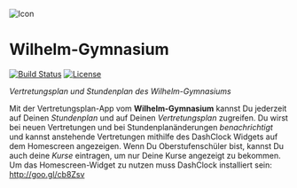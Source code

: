 ![Icon](http://i.imgur.com/TQwTog6.png)

# Wilhelm-Gymnasium

[![Build Status](https://travis-ci.com/HeinrichReimer/android-wg-planer.svg?token=gENHP9snyyiumANuhhuX&branch=master)](https://travis-ci.com/HeinrichReimer/android-wg-planer)
[![License](https://img.shields.io/github/license/HeinrichReimer/android-wg-planer.svg)](https://github.com/HeinrichReimer/android-wg-planer/blob/master/LICENSE.txt)

*Vertretungsplan und Stundenplan des Wilhelm-Gymnasiums*

Mit der Vertretungsplan-App vom **Wilhelm-Gymnasium** kannst Du jederzeit auf Deinen *Stundenplan* und auf Deinen *Vertretungsplan* zugreifen.
Du wirst bei neuen Vertretungen und bei Stundenplanänderungen *benachrichtigt* und kannst anstehende Vertretungen mithilfe des DashClock Widgets auf dem Homescreen angezeigen.
Wenn Du Oberstufenschüler bist, kannst Du auch deine *Kurse* eintragen, um nur Deine Kurse angezeigt zu bekommen.
Um das Homescreen-Widget zu nutzen muss DashClock installiert sein: http://goo.gl/cb8Zsv
